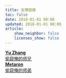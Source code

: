```yaml
---
title: 友情链接
toc: false
date: 2018-01-01 00:00
updated: 2018-01-01 00:00
article:
    show_neighbor: false
    licenses_show: false
---
```


<!-- <article class="message message-immersive is-primary">
<div class="message-body">
<i class="fas fa-globe-americas mr-2"></i> <b>交换友链（示例）</b>
<br>网站名称: 超级Rui
<br>网站icon: https://blog.superui.cc/head.jpg 
<br>网站地址: https://blog.superui.cc/images/avatar.png
<br>网站描述(长度:1-20): 埋头苦干的 Rui
</div>
</article> -->

<div class="content-half">
  <div class="box box-half">
    <a target="_blank" rel="noopener" href="https://yzhang-gh.github.io/notes/">
      <article class="media">
        <div class="media-left">
          <div class="image is-64x64">
            <img class="is-rounded" src="https://avatars.githubusercontent.com/u/7588612?v=4" alt="">
          </div>
        </div>
        <div class="media-content">
          <div class="content">
            <strong class="has-text-success">Yu Zhang</strong>
              <br>
              <span>偷窥俺的师兄</span>
          </div>
        </div>
      </article>
    </a>
  </div>
  <div class="box-interval"></div>
    <div class="box box-half">
    <a target="_blank" rel="noopener" href="https://blog.metaron.xyz">
      <article class="media">
        <div class="media-left">
          <div class="image is-64x64">
            <img class="is-rounded" src="https://blog.metaron.xyz/images/metaron.jpg" alt="">
          </div>
        </div>
        <div class="media-content">
          <div class="content">
            <strong class="has-text-success">Metaron</strong>
              <br>
              <span>偷窥俺的师弟</span>
          </div>
        </div>
      </article>
    </a>
  </div>
</div>